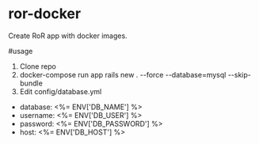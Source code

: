 # ror-docker
Create RoR app with docker images.


#usage
1. Clone repo
2. docker-compose run app rails new . --force  --database=mysql --skip-bundle
3. Edit config/database.yml
  - database: <%= ENV['DB_NAME'] %>
  - username: <%= ENV['DB_USER'] %>
  - password: <%= ENV['DB_PASSWORD'] %>
  - host: <%= ENV['DB_HOST'] %>

